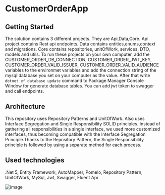 # CustomerOrderApp

## Getting Started
The solution contains 3 different projects. They are Api,Data,Core.
Api project contains Rest api endpoints.
Data contains entities,enums,context and migrations.
Core contains repositories, unitOfWork, services, DTO, models and utils.
To run these projects on your own computer, add the CUSTOMER_ORDER_DB_CONNECTION, CUSTOMER_ORDER_JWT_KEY, CUSTOMER_ORDER_VALID_ISSUER,
CUSTOMER_ORDER_VALID_AUDIENCE variables to the environmet variables and add 
the connection string of the mysql database you set on your computer as the value. 
After that write  `dotnet ef database update` command to Package Manager Console Window for generate database tables.
You can add jwt token to swagger and call endpoints.

## Architecture
This repository uses Repository Patterns and UnitOfWork. Also uses Interface Segregation and Single Responsibility SOLID principles.
Instead of gathering all responsibilities in a single interface, we used more customized interfaces, 
thus becoming compatible with the Interface Segregation Principle.Thanks to the Repository Pattern, the Single Responsibility 
principle is followed by using a separate method for each process.

## Used technologies
.Net 5, Entity Framework, AutoMapper, Pomelo, Repository Pattern, UnitOfWork, MySql, Jwt, Swagger, Fluent Api

![image](https://user-images.githubusercontent.com/20662989/172023744-831102f3-475f-4507-b998-5efc4c4224ef.png)


